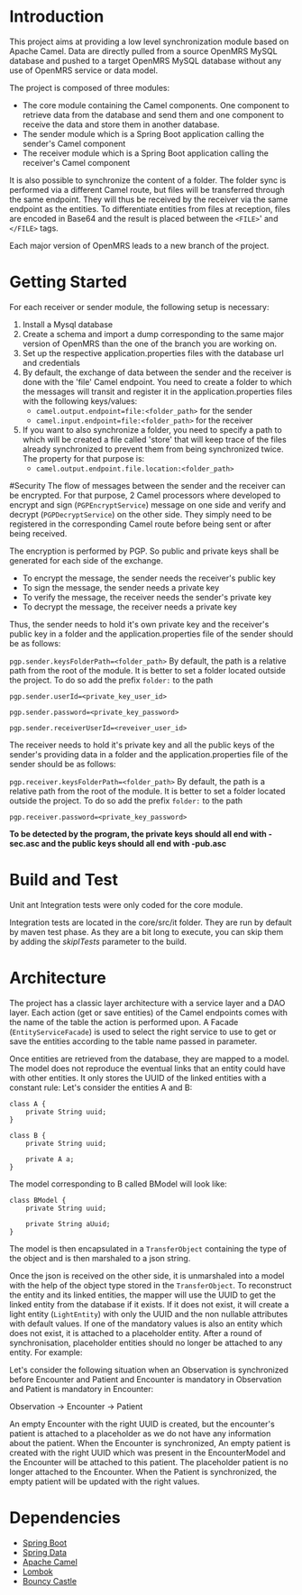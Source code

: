 # Introduction 
This project aims at providing a low level synchronization module based on Apache Camel.
Data are directly pulled from a source OpenMRS MySQL database and pushed to a target OpenMRS MySQL database without any use of OpenMRS service or data model.

The project is composed of three modules:
- The core module containing the Camel components. One component to retrieve data from the database and send them and one component
to receive the data and store them in another database.
- The sender module which is a Spring Boot application calling the sender's Camel component
- The receiver module which is a Spring Boot application calling the receiver's Camel component

It is also possible to synchronize the content of a folder. The folder sync is performed via a different Camel route, but files will be transferred through the same endpoint. They will thus be received by the receiver via the same endpoint as the entities.
To differentiate entities from files at reception, files are encoded in Base64 and the result is placed between the `<FILE>`' and `</FILE>` tags.

Each major version of OpenMRS leads to a new branch of the project.

# Getting Started
For each receiver or sender module, the following setup is necessary:
1. Install a Mysql database
2. Create a schema and import a dump corresponding to the same major version of OpenMRS than the one of the branch you are working on.
3. Set up the respective application.properties files with the database url and credentials
4. By default, the exchange of data between the sender and the receiver is done with the 'file' Camel endpoint. 
You need to create a folder to which the messages will transit and register it in the application.properties files with the following keys/values:
    * `camel.output.endpoint=file:<folder_path>` for the sender
    * `camel.input.endpoint=file:<folder_path>` for the receiver
4. If you want to also synchronize a folder, you need to specify a path to which will be created a file called 'store' that will keep trace of the files already synchronized to prevent them from being synchronized twice.
The property for that purpose is: 
    * `camel.output.endpoint.file.location:<folder_path>`

#Security
The flow of messages between the sender and the receiver can be encrypted. For that purpose, 2 Camel processors where developed to encrypt and sign (`PGPEncryptService`) message on one side
and verify and decrypt (`PGPDecryptService`) on the other side. They simply need to be registered in the corresponding Camel route before being sent or after being received.

The encryption is performed by PGP. So public and private keys shall be generated for each side of the exchange.
* To encrypt the message, the sender needs the receiver's public key
* To sign the message, the sender needs a private key
* To verify the message, the receiver needs the sender's private key
* To decrypt the message, the receiver needs a private key

Thus, the sender needs to hold it's own private key and the receiver's public key in a folder and the application.properties file of the sender should be as follows:

`pgp.sender.keysFolderPath=<folder_path>` By default, the path is a relative path from the root of the module. It is better to set a folder located outside the project. To do so add the prefix `folder:` to the path

`pgp.sender.userId=<private_key_user_id>`

`pgp.sender.password=<private_key_password>`

`pgp.sender.receiverUserId=<reveiver_user_id>`

The receiver needs to hold it's private key and all the public keys of the sender's providing data in a folder and the application.properties file of the sender should be as follows:

`pgp.receiver.keysFolderPath=<folder_path>` By default, the path is a relative path from the root of the module. It is better to set a folder located outside the project. To do so add the prefix `folder:` to the path

`pgp.receiver.password=<private_key_password>`

**To be detected by the program, the private keys should all end with -sec.asc and the public keys should all end with -pub.asc**

# Build and Test
Unit ant Integration tests were only coded for the core module.

Integration tests are located in the core/src/it folder. They are run by default by maven test phase. As they are a bit long to execute,
you can skip them by adding the *skipITests* parameter to the build.

# Architecture
The project has a classic layer architecture with a service layer and a DAO layer.
Each action (get or save entities) of the Camel endpoints comes with the name of the table the action is performed upon.
A Facade (`EntityServiceFacade`) is used to select the right service to use to get or save the entities according to the table name passed in parameter.

Once entities are retrieved from the database, they are mapped to a model. The model does not reproduce the eventual links that an entity could have with other entities. 
It only stores the UUID of the linked entities with a constant rule:
Let's consider the entities A and B:

    class A {
        private String uuid;
    }

    class B {
        private String uuid;
        
        private A a;
    }

The model corresponding to B called BModel will look like:

    class BModel {
        private String uuid;
        
        private String aUuid;
    }
    
The model is then encapsulated in a `TransferObject` containing the type of the object and is then marshaled to a json string.

Once the json is received on the other side, it is unmarshaled into a model with the help of the object type stored in the `TransferObject`.
To reconstruct the entity and its linked entities, the mapper will use the UUID to get the linked entity from the database if it exists.
If it does not exist, it will create a light entity (`LightEntity`) with only the UUID and the non nullable attributes with default values. 
If one of the mandatory values is also an entity which does not exist, it is attached to a placeholder entity.
After a round of synchronisation, placeholder entities should no longer be attached to any entity. For example:

Let's consider the following situation when an Observation is synchronized before Encounter and Patient and Encounter is mandatory in Observation and Patient is mandatory in Encounter:

Observation -> Encounter -> Patient

An empty Encounter with the right UUID is created, but the encounter's patient is attached to a placeholder as we do not have any information about the patient.
When the Encounter is synchronized, An empty patient is created with the right UUID which was present in the EncounterModel and the Encounter will be attached to this patient.
The placeholder patient is no longer attached to the Encounter.
When the Patient is synchronized, the empty patient will be updated with the right values.
 
# Dependencies
* [Spring Boot](https://spring.io/projects/spring-boot)
* [Spring Data](https://spring.io/projects/spring-data)
* [Apache Camel](https://camel.apache.org/)
* [Lombok](https://projectlombok.org/)
* [Bouncy Castle](https://www.bouncycastle.org/fr/)
